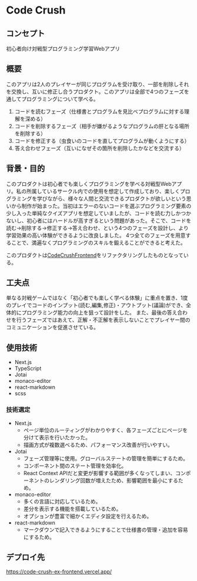 
# Code Crush
## コンセプト
初心者向け対戦型プログラミング学習Webアプリ

## 概要

このアプリは2人のプレイヤーが同じプログラムを受け取り、一部を削除しそれを交換し、互いに修正し合うプロダクト。このアプリは全部で4つのフェーズを通してプログラミングについて学べる。
1. コードを読むフェーズ（仕様書とプログラムを見比べプログラムに対する理解を深める）
2. コードを削除するフェーズ（相手が嫌がるようなプログラムの肝となる場所を削除する）
3. コードを修正する（虫食いのコードを直してプログラムが動くようにする）
4. 答え合わせフェーズ（互いになぜその箇所を削除したかなどを交流する）

## 背景・目的

このプロダクトは初心者でも楽しくプログラミングを学べる対戦型Webアプリ。私の所属しているサークル内での使用を想定して作成しており、楽しくプログラミングを学びながら、様々な人間と交流できるプロダクトが欲しいという思いから制作が始まった。当初はエラーのないコードを選ぶプログラミング要素の少し入った単純なクイズアプリを想定していましたが、コードを読む力しかつかないし、初心者にはハードルが高すぎるという問題があった。そこで、コードを読む→削除する→修正する→答え合わせ、という4つのフェーズを設計し、より学習効果の高い体験ができるように改良しました。
4つ全てのフェーズを用意することで、満遍なくプログラミングのスキルを鍛えることができると考えた。

このプロダクトは[CodeCrushFrontend](https://github.com/mizunoryuki/CodeCrushFrontend)をリファクタリングしたものとなっている。

## 工夫点

単なる対戦ゲームではなく「初心者でも楽しく学べる体験」に重点を置き、1度のプレイでコードのインプット(読む,編集,修正)・アウトプット(議論)ができ、全体的にプログラミング能力の向上を狙って設計をした。
また、最後の答え合わせを行うフェーズではあえて、正解・不正解を表示しないことでプレイヤー間のコミュニケーションを促進させている。

## 使用技術
-  Next.js
-  TypeScript
-  Jotai
-  monaco-editor
-  react-markdown
-  scss

### 技術選定

- Next.js
  - ページ単位のルーティングがわかりやすく、各フェーズごとにページを分けて表示を行いたかった。
  - 描画方式が複数選べるため、パフォーマンス改善が行いやすい。
- Jotai
  - フェーズ管理等に使用。グローバルステートの管理を簡単にするため。
  - コンポーネント間のステート管理を効率化。
  - React Context APIだと変更が影響する範囲が多くなってしまい、コンポーネントのレンダリング回数が増えたため、影響範囲を最小にするため。
- monaco-editor
  - 多くの言語に対応しているため。
  - 差分を表示する機能を搭載しているため。
  - オプションが豊富で細かくエディタ設定を行えるため。
- react-markdown
  - マークダウンで記入できるようにすることで仕様書の管理・追加を容易にするため。

## デプロイ先
https://code-crush-ex-frontend.vercel.app/
